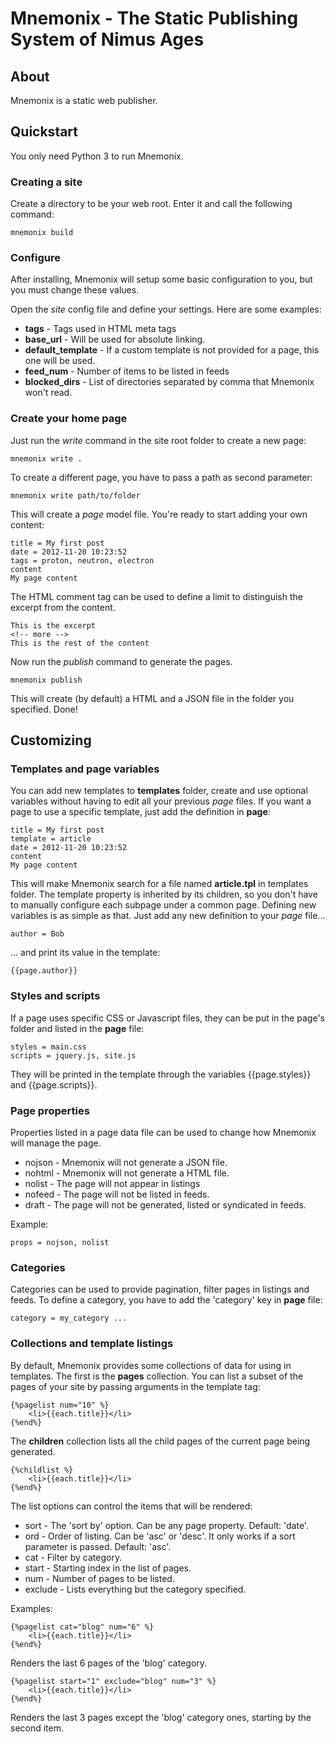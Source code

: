 # Mnemonix - The Static Publishing System of Nimus Ages

## About
Mnemonix is a static web publisher.

## Quickstart
You only need Python 3 to run Mnemonix.

### Creating a site
Create a directory to be your web root. Enter it and call the following command:
    
	mnemonix build

### Configure
After installing, Mnemonix will setup some basic configuration to you, but you must change these values.

Open the *site* config file and define your settings. Here are some examples:
* **tags** - Tags used in HTML meta tags
* **base_url** - Will be used for absolute linking.
* **default_template** - If a custom template is not provided for a page, this one will be used.
* **feed_num** - Number of items to be listed in feeds
* **blocked_dirs** - List of directories separated by comma that Mnemonix won't read.

### Create your home page
Just run the *write* command in the site root folder to create a new page:

    mnemonix write .
    
To create a different page, you have to pass a path as second parameter:

    mnemonix write path/to/folder

This will create a *page* model file. You're ready to start adding your own content:

    title = My first post
    date = 2012-11-20 10:23:52
    tags = proton, neutron, electron
    content
    My page content

The HTML comment tag <!-- more --> can be used to define a limit to distinguish the excerpt from the content.

	This is the excerpt
	<!-- more -->
	This is the rest of the content

Now run the *publish* command to generate the pages.
    
    mnemonix publish

This will create (by default) a HTML and a JSON file in the folder you specified. Done!

## Customizing
### Templates and page variables
You can add new templates to **templates** folder, create and use optional variables without having to edit all your previous *page* files. If you want a page to use a specific template, just add the definition in **page**:

    title = My first post
    template = article
    date = 2012-11-20 10:23:52
    content
    My page content

This will make Mnemonix search for a file named **article.tpl** in templates folder. The template property is inherited by its children, so you don't have to manually configure each subpage under a common page.
Defining new variables is as simple as that. Just add any new definition to your *page* file...

    author = Bob

... and print its value in the template:

    {{page.author}}

### Styles and scripts
If a page uses specific CSS or Javascript files, they can be put in the page's folder and listed in the **page** file:

	styles = main.css
	scripts = jquery.js, site.js

They will be printed in the template through the variables {{page.styles}} and {{page.scripts}}.

### Page properties
Properties listed in a page data file can be used to change how Mnemonix will manage the page.

* nojson - Mnemonix will not generate a JSON file.
* nohtml - Mnemonix will not generate a HTML file.
* nolist - The page will not appear in listings
* nofeed - The page will not be listed in feeds.
* draft - The page will not be generated, listed or syndicated in feeds.

Example:

	props = nojson, nolist

### Categories
Categories can be used to provide pagination, filter pages in listings and feeds. To define a category, you have to add the 'category' key in **page** file:

	category = my_category ...

### Collections and template listings
By default, Mnemonix provides some collections of data for using in templates. The first is the **pages** collection. You can list a subset of the pages of your site by passing arguments in the template tag:

	{%pagelist num="10" %}
        <li>{{each.title}}</li>
    {%end%}

The **children** collection lists all the child pages of the current page being generated.

	{%childlist %}
        <li>{{each.title}}</li>
    {%end%}

The list options can control the items that will be rendered:

* sort - The 'sort by' option. Can be any page property. Default: 'date'.
* ord - Order of listing. Can be 'asc' or 'desc'. It only works if a sort parameter is passed. Default: 'asc'.
* cat - Filter by category.
* start - Starting index in the list of pages.
* num - Number of pages to be listed.
* exclude - Lists everything but the category specified.

Examples:

    {%pagelist cat="blog" num="6" %}
		<li>{{each.title}}</li>
	{%end%}

Renders the last 6 pages of the 'blog' category.
    
	{%pagelist start="1" exclude="blog" num="3" %}
		<li>{{each.title}}</li>
	{%end%}

Renders the last 3 pages except the 'blog' category ones, starting by the second item.
